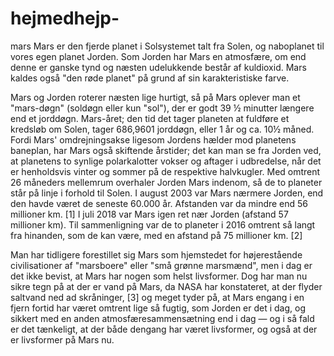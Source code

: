 # hejmedhejp- 
mars
Mars er den fjerde planet i Solsystemet talt fra Solen, og naboplanet til vores egen planet Jorden. Som Jorden har Mars en atmosfære, om end denne er ganske tynd og næsten udelukkende består af kuldioxid. Mars kaldes også "den røde planet" på grund af sin karakteristiske farve.

Mars og Jorden roterer næsten lige hurtigt, så på Mars oplever man et "mars-døgn" (soldøgn eller kun "sol"), der er godt 39 ½ minutter længere end et jorddøgn. Mars-året; den tid det tager planeten at fuldføre et kredsløb om Solen, tager 686,9601 jorddøgn, eller 1 år og ca. 10½ måned. Fordi Mars' omdrejningsakse ligesom Jordens hælder mod planetens baneplan, har Mars også skiftende årstider; det kan man se fra Jorden ved, at planetens to synlige polarkalotter vokser og aftager i udbredelse, når det er henholdsvis vinter og sommer på de respektive halvkugler. Med omtrent 26 måneders mellemrum overhaler Jorden Mars indenom, så de to planeter står på linje i forhold til Solen. I august 2003 var Mars nærmere Jorden, end den havde været de seneste 60.000 år. Afstanden var da mindre end 56 millioner km. [1] I juli 2018 var Mars igen ret nær Jorden (afstand 57 millioner km). Til sammenligning var de to planeter i 2016 omtrent så langt fra hinanden, som de kan være, med en afstand på 75 millioner km. [2]

Man har tidligere forestillet sig Mars som hjemstedet for højerestående civilisationer af "marsboere" eller "små grønne marsmænd", men i dag er det ikke bevist, at Mars har nogen som helst livsformer. Dog har man nu sikre tegn på at der er vand på Mars, da NASA har konstateret, at der flyder saltvand ned ad skråninger, [3] og meget tyder på, at Mars engang i en fjern fortid har været omtrent lige så fugtig, som Jorden er det i dag, og sikkert med en anden atmosfæresammensætning end i dag — og i så fald er det tænkeligt, at der både dengang har været livsformer, og også at der er livsformer på Mars nu.